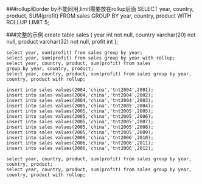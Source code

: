 ###rollup和order by不能同用,limit需要放在rollup后面
	SELECT year, country, product, SUM(profit) FROM sales 
		GROUP BY year, country, product 
		WITH ROLLUP 
		LIMIT 5;


###完整的示例
	create table sales
	(
		year int not null,
		country varchar(20) not null,
		product varchar(32) not null,
		profit int
	);

	select year, sum(profit) from sales group by year;
	select year, sum(profit) from sales group by year with rollup;
	select year, country, product, sum(profit) from sales
	group by year, country, product;
	select year, country, product, sum(profit) from sales group by year, country, product with rollup;

	insert into sales values(2004,'china','tnt2004',2001);
	insert into sales values(2004,'china','tnt2004',2002);
	insert into sales values(2004,'china','tnt2004',2003);
	insert into sales values(2005,'china','tnt2005',2004);
	insert into sales values(2005,'china','tnt2005',2005);
	insert into sales values(2005,'china','tnt2005',2006);
	insert into sales values(2005,'china','tnt2005',2007);
	insert into sales values(2005,'china','tnt2005',2008);
	insert into sales values(2005,'china','tnt2005',2009);
	insert into sales values(2006,'china','tnt2006',2010);
	insert into sales values(2006,'china','tnt2006',2011);
	insert into sales values(2006,'china','tnt2006',2012);

	select year, country, product, sum(profit) from sales group by year, country, product;
	select year, country, product, sum(profit) from sales group by year, country, product with rollup;
